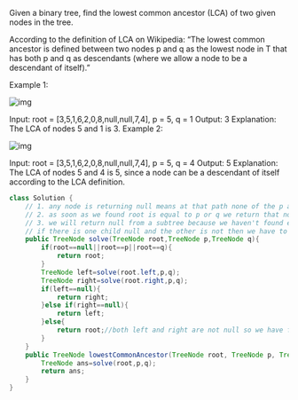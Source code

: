 Given a binary tree, find the lowest common ancestor (LCA) of two given nodes in the tree.

According to the definition of LCA on Wikipedia: “The lowest common ancestor is defined between two nodes p and q as the lowest node in T that has both p and q as descendants (where we allow a node to be a descendant of itself).”

Example 1:

![img](https://assets.leetcode.com/uploads/2018/12/14/binarytree.png)


Input: root = [3,5,1,6,2,0,8,null,null,7,4], p = 5, q = 1
Output: 3
Explanation: The LCA of nodes 5 and 1 is 3.
Example 2:

![img](https://assets.leetcode.com/uploads/2018/12/14/binarytree.png)

Input: root = [3,5,1,6,2,0,8,null,null,7,4], p = 5, q = 4
Output: 5
Explanation: The LCA of nodes 5 and 4 is 5, since a node can be a descendant of itself according to the LCA definition.

```java
class Solution {
    // 1. any node is returning null means at that path none of the p and q are to be seen 
    // 2. as soon as we found root is equal to p or q we return that node.
    // 3. we will return null from a subtree because we haven't found either p or q
    // if there is one child null and the other is not then we have to take the other child 
    public TreeNode solve(TreeNode root,TreeNode p,TreeNode q){
        if(root==null||root==p||root==q){
            return root;
        }
        TreeNode left=solve(root.left,p,q);
        TreeNode right=solve(root.right,p,q);
        if(left==null){
            return right;
        }else if(right==null){
            return left;
        }else{
            return root;//both left and right are not null so we have found the answer
        }
    }
    public TreeNode lowestCommonAncestor(TreeNode root, TreeNode p, TreeNode q) {
        TreeNode ans=solve(root,p,q);
        return ans;
    }
}
```
